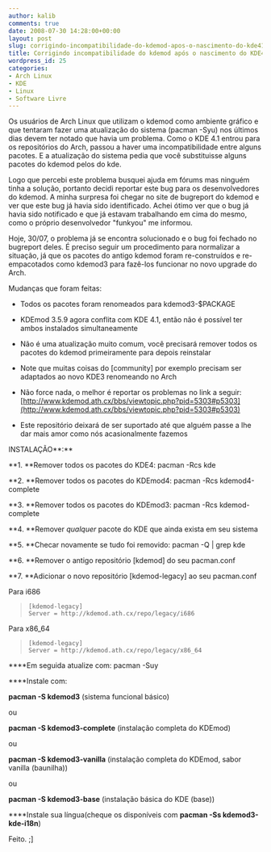 ```yaml
---
author: kalib
comments: true
date: 2008-07-30 14:28:00+00:00
layout: post
slug: corrigindo-incompatibilidade-do-kdemod-apos-o-nascimento-do-kde41-no-arch
title: Corrigindo incompatibilidade do kdemod após o nascimento do KDE4.1 no Arch
wordpress_id: 25
categories:
- Arch Linux
- KDE
- Linux
- Software Livre
---
```


Os usuários de Arch Linux que utilizam o kdemod como ambiente gráfico e que tentaram fazer uma atualização do sistema (pacman -Syu) nos últimos dias devem ter notado que havia um problema. Como o KDE 4.1 entrou para os repositórios do Arch, passou a haver uma incompatibilidade entre alguns pacotes. E a atualização do sistema pedia que você substituisse alguns pacotes do kdemod pelos do kde.




Logo que percebi este problema busquei ajuda em fórums mas ninguém tinha a solução, portanto decidi reportar este bug para os desenvolvedores do kdemod. A minha surpresa foi chegar no site de bugreport do kdemod e ver que este bug já havia sido identificado. Achei ótimo ver que o bug já havia sido notificado e que já estavam trabalhando em cima do mesmo, como o próprio desenvolvedor "funkyou" me informou.




Hoje, 30/07, o problema já se encontra solucionado e o bug foi fechado no bugreport deles. É preciso seguir um procedimento para normalizar a situação, já que os pacotes do antigo kdemod foram re-construídos e re-empacotados como kdemod3 para fazê-los funcionar no novo upgrade do Arch.




Mudanças que foram feitas:




- Todos os pacotes foram renomeados para kdemod3-$PACKAGE




- KDEmod 3.5.9 agora conflita com KDE 4.1, então não é possível ter ambos instalados simultaneamente




- Não é uma atualização muito comum, você precisará remover todos os pacotes do kdemod primeiramente para depois reinstalar




- Note que muitas coisas do [community] por exemplo precisam ser adaptados ao novo KDE3 renomeando no Arch




- Não force nada, o melhor é reportar os problemas no link a seguir: [http://www.kdemod.ath.cx/bbs/viewtopic.php?pid=5303#p5303](http://www.kdemod.ath.cx/bbs/viewtopic.php?pid=5303#p5303)




- Este repositório deixará de ser suportado até que alguém passe a lhe dar mais amor como nós acasionalmente fazemos  

  

INSTALAÇÃO**:**  

**1. **Remover todos os pacotes do KDE4: pacman -Rcs kde  

**2. **Remover todos os pacotes do KDEmod4: pacman -Rcs kdemod4-complete  

**3. **Remover todos os pacotes do KDEmod3: pacman -Rcs kdemod-complete  

**4. **Remover _qualquer_ pacote do KDE que ainda exista em seu sistema  

**5. **Checar novamente se tudo foi removido: pacman -Q | grep kde  

**6. **Remover o antigo repositório [kdemod] do seu pacman.conf  

**7. **Adicionar o novo repositório [kdemod-legacy] ao seu pacman.conf




Para i686




> 

>     
>     [kdemod-legacy]
>     Server = http://kdemod.ath.cx/repo/legacy/i686
> 
> 





Para x86_64




> 

>     
>     [kdemod-legacy]
>     Server = http://kdemod.ath.cx/repo/legacy/x86_64
> 
> 





****Em seguida atualize com: pacman -Suy




****Instale com:  

**pacman -S kdemod3** (sistema funcional básico)  

ou  

**pacman -S kdemod3-complete** (instalação completa do KDEmod)  

ou  

**pacman -S kdemod3-vanilla** (instalação completa do KDEmod, sabor vanilla (baunilha))  

ou  

**pacman -S kdemod3-base** (instalação básica do KDE (base))




****Instale sua língua(cheque os disponíveis com **pacman -Ss kdemod3-kde-i18n**)




Feito. ;]